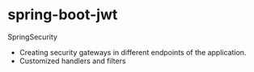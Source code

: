 # spring-boot-jwt
SpringSecurity
- Creating security gateways in different endpoints of the application.
- Customized handlers and filters
